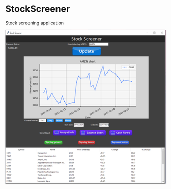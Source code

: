 # StockScreener
 Stock screening application

![alt text](https://raw.githubusercontent.com/harbirj/StockScreener/main/images/stockscreener.png)
